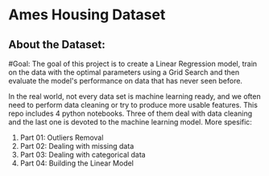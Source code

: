 # Ames Housing Dataset

## About the Dataset:



#Goal:
The goal of this project is to create a Linear Regression model, train on the data with the optimal parameters using a Grid Search and then evaluate the model's performance on data that has never seen before. 

In the real world, not every data set is machine learning ready, and we often need to perform data cleaning or try to produce more usable features. This repo includes 4 python notebooks. Three of them deal with data cleaning and the last one is devoted to the machine learning model. More spesific:
  1) Part 01: Outliers Removal
  2) Part 02: Dealing with missing data
  3) Part 03: Dealing with categorical data
  4) Part 04: Building the Linear Model



